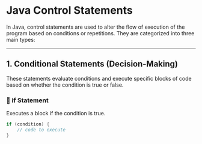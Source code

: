 # Java Control Statements

In Java, control statements are used to alter the flow of execution of the program based on conditions or repetitions. They are categorized into three main types:

---

## 1. Conditional Statements (Decision-Making)

These statements evaluate conditions and execute specific blocks of code based on whether the condition is true or false.

### 🔹 if Statement
Executes a block if the condition is true.

```java
if (condition) {
    // code to execute
}

